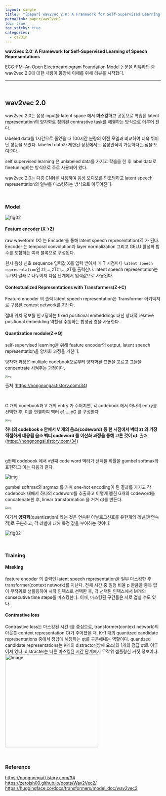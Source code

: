 ```yaml
---
layout: single
title:  "[paper] wav2vec 2.0: A Framework for Self-Supervised Learning of Speech Representations"
permalink: paper/wav2vec2
toc: true
toc_sticky: true
categories: 
  - cs231n
---
```



**wav2vec 2.0: A Framework for Self-Supervised Learning of Speech Representations**

ECG-FM: An Open Electrocardiogram Foundation Model 논문을 리뷰하던 중 wav2vec 2.0에 대한 내용이 등장해 이해를 위해 리뷰를 시작했다.

---

<br>   

## wav2vec 2.0

wav2vec 2.0는 음성 input을 latent space 에서 **마스킹**하고 공동으로 학습된 latent representation의 양자화로 정의된 contrastive task를 해결하는 방식으로 이루어 진다.

labeled data를 1시간으로 줄였을 때 100시간 분량의 이전 모델과 비교하여 더욱 뛰어난 성능을 보였다. labeled data가 제한된 상황에서도 음성인식이 가능하다는 점을 보여준다.

self supervised learning 은 unlabeled data를 가지고 학습을 한 후 label data로 finetuning하는 방식으로 주로 사용되어 왔다. 

wav2vec 2.0는 다층 CNN을 사용하여 음성 오디오를 인코딩하고 latent speech representation의 일부를 마스킹하는 방식으로 이루어진다.


<br>   


### Model

![fig02](https://zerojsh00.github.io/assets/img/2022-07-31-Wav2Vec2/fig02.png)



#### Feature encoder (X->Z)

raw waveform (X) 는 Encoder를 통해 latent speech representation(Z) 가 된다. Encoder 는 temporal convolution과 layer normalization 그리고 GELU 활성화 함수를 포함하는 여러 블록으로 구성된다.

원시 음성 신호 sequence 입력값 X를 입력 받아서 매 T 시점마다 `latent speech representation`인 z1,…,zTz1,…,zT를 출력한다. latent speech representation는 두가지 갈래로 나누어져 다음 단계에서 입력값으로 사용된다. 



#### Contextualized Representations with Transformers(Z->C)

Feature encoder 의 출력 latent speech representation은 Transformer 아키텍처로 구성된 context network를 지난다.

절대 위치 정보를 인코딩하는 fixed positional embeddings 대신 상대적 relative positional embedding 역할을 수행하는 합성곱 층을 사용한다.



#### Quantization module(Z->Q)

self-supervised learning을 위해 feature encoder의 output, latent speech representation을 양차화 과정을 거친다.

양자화 과정은 multiple codebook으로부터 양자화된 표현을 고르고 그들을 concentrate 시켜주는 과정이다.

<img src="https://blog.kakaocdn.net/dn/MVJxn/btrZBrXVXQB/f1hKBAtsfkm9DDYp4pxHG0/img.png" alt="img" style="zoom: 50%;" />

출처 (https://nongnongai.tistory.com/34)

<br>   

G 개의 codebook과 V 개의 entry 가 주어지면, 각 codebook 에서 하나의 entry를 선택한 후, 이를 연결하여 벡터 e1,...,eG 를 구성한다

<img src="https://blog.kakaocdn.net/dn/Lb5tQ/btrZIavSca0/NjJxnfrW4fRpy9Ps53KKV1/img.png" alt="img" style="zoom: 50%;" />

**하나의 codebook e 안에서 V 개의 음소(codeword) 중 현 시점에서 벡터 zt 와 가장 적절하게 대응될 음소 벡터 codeword 를 이산화 과정을 통해 고른 것이 qt**. 
출처 (https://nongnongai.tistory.com/34)

<br>  



g번째 codebook 에서 v번째 code word 벡터가 선택될 확률을 gumbel softmax라 표현하고 이는 다음과 같다.

![img](https://blog.kakaocdn.net/dn/n1MzA/btrZItPqtRK/IxROkwlbl8tQvmihGAgtRk/img.png)



gumbel softmax와 argmax 를 거쳐 one-hot encoding이 된 결과를 가지고 각 codebook 내에서 하나의 codeword를 추출하고 이렇게 뽑힌 G개의 codeword를 concatenate한 후, linear transformation 을 거쳐 qt를 만든다.

<img src="https://blog.kakaocdn.net/dn/H7oX6/btrZIswbeFP/5KXub9oQfZLIAmAWKWxwG0/img.png" alt="img" style="zoom:50%;" />



여기서 **양자화**(quantization) 라는 것은 연속된 아날로그신호를 유한개의 레벨(불연속적)로 구분하고, 각 레벨에 대해 특정 값을 부여하는 것이다.

![fig02](https://zerojsh00.github.io/assets/img/2022-07-31-Wav2Vec2/fig02.png)


<br>   


### Training

#### **Masking**

feature encoder 의 출력인 latent speech representation을 일부 마스킹한 후 transformer(context network)를 지난다. 전체 시간 중 일정 비율 p 만큼을 중복 없이 무작위로 샘플링하여 시작 인덱스로 선택한 후, 각 선택된 인덱스에서 M개의 consecutive time steps를 마스킹한다.
이때, 마스킹된 구간들은 서로 겹칠 수도 있다.



#### **Contrastive loss**

Contrastive loss는 마스킹된 시간 t를 중심으로, transformer(context network)의 아웃풋 context representation Ct가 주어졌을 때, K+1 개의 quantized candidate representations 중에서 정답에 해당하는 qt를 구분해내는 역할이다. quantized candidate representations는 K개의 distractor(방해 요소)와 1개의 정답 qt로 이루어져 있다. distracter는 다른 마스킹된 시간 단계에서 무작위 샘플링한 거짓 정보이다.
<img width="301" alt="Image" src="https://github.com/user-attachments/assets/61aa99bf-1640-462a-866e-76fd7453ac4a" />


<br>   

### **Reference**

https://nongnongai.tistory.com/34
https://zerojsh00.github.io/posts/Wav2Vec2/
https://huggingface.co/docs/transformers/model_doc/wav2vec2
